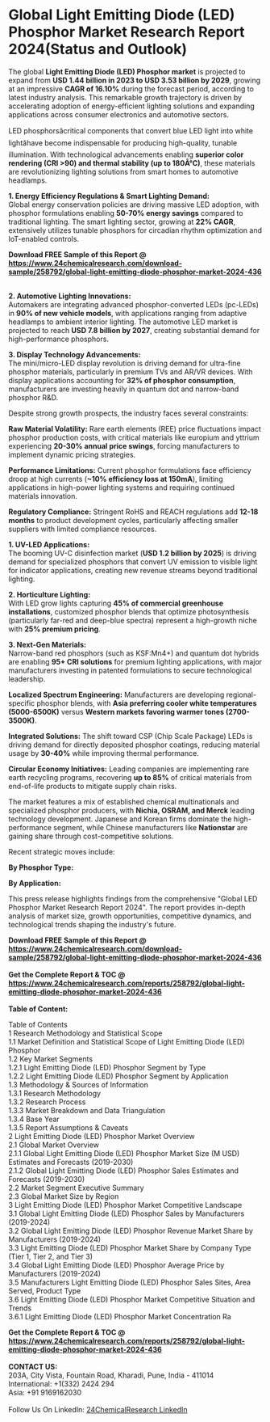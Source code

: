 <h1>Global Light Emitting Diode (LED) Phosphor Market Research Report 2024(Status and Outlook)</h1><p>The global <strong>Light Emitting Diode (LED) Phosphor market</strong> is projected to expand from <strong>USD 1.44 billion in 2023 to USD 3.53 billion by 2029</strong>, growing at an impressive <strong>CAGR of 16.10%</strong> during the forecast period, according to latest industry analysis. This remarkable growth trajectory is driven by accelerating adoption of energy-efficient lighting solutions and expanding applications across consumer electronics and automotive sectors.</p><p>LED phosphorsâcritical components that convert blue LED light into white lightâhave become indispensable for producing high-quality, tunable illumination. With technological advancements enabling <strong>superior color rendering (CRI &gt;90) and thermal stability (up to 180Â°C)</strong>, these materials are revolutionizing lighting solutions from smart homes to automotive headlamps.</p><p><strong>1. Energy Efficiency Regulations &amp; Smart Lighting Demand:</strong><br>
Global energy conservation policies are driving massive LED adoption, with phosphor formulations enabling <strong>50-70% energy savings</strong> compared to traditional lighting. The smart lighting sector, growing at <strong>22% CAGR</strong>, extensively utilizes tunable phosphors for circadian rhythm optimization and IoT-enabled controls.</p><div><b>Download FREE Sample of this Report @ 
            <a href="https://www.24chemicalresearch.com/download-sample/258792/global-light-emitting-diode-phosphor-market-2024-436">
            https://www.24chemicalresearch.com/download-sample/258792/global-light-emitting-diode-phosphor-market-2024-436</a></b></div><br><p><strong>2. Automotive Lighting Innovations:</strong><br>
Automakers are integrating advanced phosphor-converted LEDs (pc-LEDs) in <strong>90% of new vehicle models</strong>, with applications ranging from adaptive headlamps to ambient interior lighting. The automotive LED market is projected to reach <strong>USD 7.8 billion by 2027</strong>, creating substantial demand for high-performance phosphors.</p><p><strong>3. Display Technology Advancements:</strong><br>
The mini/micro-LED display revolution is driving demand for ultra-fine phosphor materials, particularly in premium TVs and AR/VR devices. With display applications accounting for <strong>32% of phosphor consumption</strong>, manufacturers are investing heavily in quantum dot and narrow-band phosphor R&amp;D.</p><p>Despite strong growth prospects, the industry faces several constraints:</p><p><strong>Raw Material Volatility:</strong> Rare earth elements (REE) price fluctuations impact phosphor production costs, with critical materials like europium and yttrium experiencing <strong>20-30% annual price swings</strong>, forcing manufacturers to implement dynamic pricing strategies.</p><p><strong>Performance Limitations:</strong> Current phosphor formulations face efficiency droop at high currents (<strong>~10% efficiency loss at 150mA</strong>), limiting applications in high-power lighting systems and requiring continued materials innovation.</p><p><strong>Regulatory Compliance:</strong> Stringent RoHS and REACH regulations add <strong>12-18 months</strong> to product development cycles, particularly affecting smaller suppliers with limited compliance resources.</p><p><strong>1. UV-LED Applications:</strong><br>
The booming UV-C disinfection market (<strong>USD 1.2 billion by 2025</strong>) is driving demand for specialized phosphors that convert UV emission to visible light for indicator applications, creating new revenue streams beyond traditional lighting.</p><p><strong>2. Horticulture Lighting:</strong><br>
With LED grow lights capturing <strong>45% of commercial greenhouse installations</strong>, customized phosphor blends that optimize photosynthesis (particularly far-red and deep-blue spectra) represent a high-growth niche with <strong>25% premium pricing</strong>.</p><p><strong>3. Next-Gen Materials:</strong><br>
Narrow-band red phosphors (such as KSF:Mn4+) and quantum dot hybrids are enabling <strong>95+ CRI solutions</strong> for premium lighting applications, with major manufacturers investing in patented formulations to secure technological leadership.</p><p><strong>Localized Spectrum Engineering:</strong> Manufacturers are developing regional-specific phosphor blends, with <strong>Asia preferring cooler white temperatures (5000-6500K)</strong> versus <strong>Western markets favoring warmer tones (2700-3500K)</strong>.</p><p><strong>Integrated Solutions:</strong> The shift toward CSP (Chip Scale Package) LEDs is driving demand for directly deposited phosphor coatings, reducing material usage by <strong>30-40%</strong> while improving thermal performance.</p><p><strong>Circular Economy Initiatives:</strong> Leading companies are implementing rare earth recycling programs, recovering <strong>up to 85%</strong> of critical materials from end-of-life products to mitigate supply chain risks.</p><p>The market features a mix of established chemical multinationals and specialized phosphor producers, with <strong>Nichia, OSRAM, and Merck</strong> leading technology development. Japanese and Korean firms dominate the high-performance segment, while Chinese manufacturers like <strong>Nationstar</strong> are gaining share through cost-competitive solutions.</p><p>Recent strategic moves include:</p><p><strong>By Phosphor Type:</strong></p><p><strong>By Application:</strong></p><p>This press release highlights findings from the comprehensive "Global LED Phosphor Market Research Report 2024". The report provides in-depth analysis of market size, growth opportunities, competitive dynamics, and technological trends shaping the industry's future.</p><div><b>Download FREE Sample of this Report @ 
            <a href="https://www.24chemicalresearch.com/download-sample/258792/global-light-emitting-diode-phosphor-market-2024-436">
            https://www.24chemicalresearch.com/download-sample/258792/global-light-emitting-diode-phosphor-market-2024-436</a></b></div><br><div><b>Get the Complete Report & TOC @ 
            <a href="https://www.24chemicalresearch.com/reports/258792/global-light-emitting-diode-phosphor-market-2024-436">
            https://www.24chemicalresearch.com/reports/258792/global-light-emitting-diode-phosphor-market-2024-436</a></b></div><br>
            <b>Table of Content:</b><p>Table of Contents<br />
1 Research Methodology and Statistical Scope<br />
1.1 Market Definition and Statistical Scope of Light Emitting Diode (LED) Phosphor<br />
1.2 Key Market Segments<br />
1.2.1 Light Emitting Diode (LED) Phosphor Segment by Type<br />
1.2.2 Light Emitting Diode (LED) Phosphor Segment by Application<br />
1.3 Methodology & Sources of Information<br />
1.3.1 Research Methodology<br />
1.3.2 Research Process<br />
1.3.3 Market Breakdown and Data Triangulation<br />
1.3.4 Base Year<br />
1.3.5 Report Assumptions & Caveats<br />
2 Light Emitting Diode (LED) Phosphor Market Overview<br />
2.1 Global Market Overview<br />
2.1.1 Global Light Emitting Diode (LED) Phosphor Market Size (M USD) Estimates and Forecasts (2019-2030)<br />
2.1.2 Global Light Emitting Diode (LED) Phosphor Sales Estimates and Forecasts (2019-2030)<br />
2.2 Market Segment Executive Summary<br />
2.3 Global Market Size by Region<br />
3 Light Emitting Diode (LED) Phosphor Market Competitive Landscape<br />
3.1 Global Light Emitting Diode (LED) Phosphor Sales by Manufacturers (2019-2024)<br />
3.2 Global Light Emitting Diode (LED) Phosphor Revenue Market Share by Manufacturers (2019-2024)<br />
3.3 Light Emitting Diode (LED) Phosphor Market Share by Company Type (Tier 1, Tier 2, and Tier 3)<br />
3.4 Global Light Emitting Diode (LED) Phosphor Average Price by Manufacturers (2019-2024)<br />
3.5 Manufacturers Light Emitting Diode (LED) Phosphor Sales Sites, Area Served, Product Type<br />
3.6 Light Emitting Diode (LED) Phosphor Market Competitive Situation and Trends<br />
3.6.1 Light Emitting Diode (LED) Phosphor Market Concentration Ra</p><div><b>Get the Complete Report & TOC @ 
            <a href="https://www.24chemicalresearch.com/reports/258792/global-light-emitting-diode-phosphor-market-2024-436">
            https://www.24chemicalresearch.com/reports/258792/global-light-emitting-diode-phosphor-market-2024-436</a></b></div><br><b>CONTACT US:</b><br>
            203A, City Vista, Fountain Road, Kharadi, Pune, India - 411014<br>
            International: +1(332) 2424 294<br>
            Asia: +91 9169162030 <br><br>
            Follow Us On LinkedIn: <a href="https://www.linkedin.com/company/24chemicalresearch/">24ChemicalResearch LinkedIn</a>